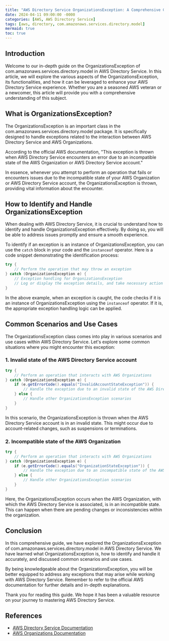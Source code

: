 ```yaml
---
title: "AWS Directory Service OrganizationsException: A Comprehensive Guide"
date: 2024-04-11 09:00:00 -0000
categories: [AWS, AWS Directory Service]
tags: [aws, directory, com.amazonaws.services.directory.model]
mermaid: true
toc: true
---
```



## Introduction

Welcome to our in-depth guide on the OrganizationsException of com.amazonaws.services.directory.model in AWS Directory Service. In this article, we will explore the various aspects of the OrganizationsException, its functionalities, and how it can be leveraged to enhance your AWS Directory Service experience. Whether you are a seasoned AWS veteran or a newcomer, this article will provide you with a comprehensive understanding of this subject.

## What is OrganizationsException?

The OrganizationsException is an important class in the com.amazonaws.services.directory.model package. It is specifically designed to handle exceptions related to the interaction between AWS Directory Service and AWS Organizations.

According to the official AWS documentation, "This exception is thrown when AWS Directory Service encounters an error due to an incompatible state of the AWS Organization or AWS Directory Service account."

In essence, whenever you attempt to perform an operation that fails or encounters issues due to the incompatible state of your AWS Organization or AWS Directory Service account, the OrganizationsException is thrown, providing vital information about the encounter.

## How to Identify and Handle OrganizationsException

When dealing with AWS Directory Service, it is crucial to understand how to identify and handle OrganizationsException effectively. By doing so, you will be able to address issues promptly and ensure a smooth experience.

To identify if an exception is an instance of OrganizationsException, you can use the `catch` block in your code and the `instanceof` operator. Here is a code snippet demonstrating the identification process:

```java
try {
    // Perform the operation that may throw an exception
} catch (OrganizationsException e) {
    // Exception handling for OrganizationsException
    // Log or display the exception details, and take necessary action
}
```

In the above example, when an exception is caught, the code checks if it is an instance of OrganizationsException using the `instanceof` operator. If it is, the appropriate exception handling logic can be applied.

## Common Scenarios and Use Cases

The OrganizationsException class comes into play in various scenarios and use cases within AWS Directory Service. Let's explore some common situations where you might encounter this exception:

### 1. Invalid state of the AWS Directory Service account

```java
try {
    // Perform an operation that interacts with AWS Organizations
} catch (OrganizationsException e) {
    if (e.getErrorCode().equals("InvalidAccountStateException")) {
        // Handle the exception due to an invalid state of the AWS Directory Service account
    } else {
        // Handle other OrganizationsException scenarios
    }
}
```

In this scenario, the OrganizationsException is thrown when the AWS Directory Service account is in an invalid state. This might occur due to account-related changes, such as suspensions or terminations.

### 2. Incompatible state of the AWS Organization

```java
try {
    // Perform an operation that interacts with AWS Organizations
} catch (OrganizationsException e) {
    if (e.getErrorCode().equals("OrganizationStateException")) {
        // Handle the exception due to an incompatible state of the AWS Organization
    } else {
        // Handle other OrganizationsException scenarios
    }
}
```

Here, the OrganizationsException occurs when the AWS Organization, with which the AWS Directory Service is associated, is in an incompatible state. This can happen when there are pending changes or inconsistencies within the organization.

## Conclusion

In this comprehensive guide, we have explored the OrganizationsException of com.amazonaws.services.directory.model in AWS Directory Service. We have learned what OrganizationsException is, how to identify and handle it accurately, and discussed common scenarios and use cases.

By being knowledgeable about the OrganizationsException, you will be better equipped to address any exceptions that may arise while working with AWS Directory Service. Remember to refer to the official AWS documentation for further details and in-depth explanations.

Thank you for reading this guide. We hope it has been a valuable resource on your journey to mastering AWS Directory Service.

## References

- [AWS Directory Service Documentation](https://docs.aws.amazon.com/directoryservice/latest/APIReference/Welcome.html)
- [AWS Organizations Documentation](https://docs.aws.amazon.com/organizations/latest/userguide/orgs_introduction.html)
